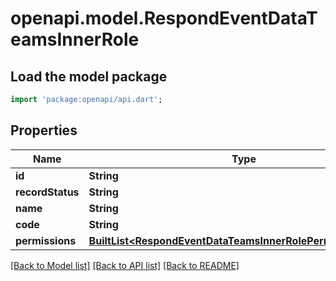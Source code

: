 # openapi.model.RespondEventDataTeamsInnerRole

## Load the model package
```dart
import 'package:openapi/api.dart';
```

## Properties
Name | Type | Description | Notes
------------ | ------------- | ------------- | -------------
**id** | **String** |  | [optional] 
**recordStatus** | **String** |  | [optional] 
**name** | **String** |  | [optional] 
**code** | **String** |  | [optional] 
**permissions** | [**BuiltList&lt;RespondEventDataTeamsInnerRolePermissionsInner&gt;**](RespondEventDataTeamsInnerRolePermissionsInner.md) |  | [optional] 

[[Back to Model list]](../README.md#documentation-for-models) [[Back to API list]](../README.md#documentation-for-api-endpoints) [[Back to README]](../README.md)


